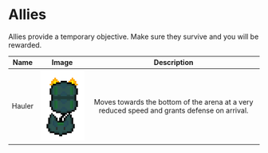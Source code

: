 # Allies

Allies provide a temporary objective. Make sure they survive and you will be rewarded.

|Name|Image|Description|
|:---:|:---:|:---:|
|Hauler|![hauler_ally](assets/hauler.gif)|Moves towards the bottom of the arena at a very reduced speed and grants defense on arrival.|
